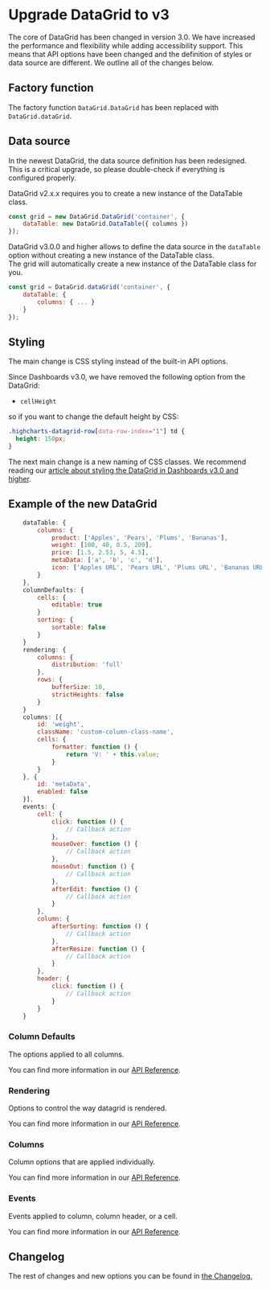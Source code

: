 Upgrade DataGrid to v3
===
The core of DataGrid has been changed in version 3.0. We have increased the performance and flexibility while adding accessibility support. This means that API options have been changed and the definition of styles or data source are different. We outline all of the changes below.

## Factory function
The factory function `DataGrid.DataGrid` has been replaced with `DataGrid.dataGrid`.

## Data source
In the newest DataGrid, the data source definition has been redesigned. This is a critical upgrade, so please double-check if everything is configured properly.

DataGrid v2.x.x requires you to create a new instance of the DataTable class.
```js
const grid = new DataGrid.DataGrid('container', {
    dataTable: new DataGrid.DataTable({ columns })
});
```

DataGrid v3.0.0 and higher allows to define the data source in the `dataTable` option without creating a new instance of the DataTable class.  
The grid will automatically create a new instance of the DataTable class for you.

```js
const grid = DataGrid.dataGrid('container', {
    dataTable: {
        columns: { ... }
    }
});
```

## Styling
The main change is CSS styling instead of the built-in API options.

Since Dashboards v3.0, we have removed the following option from the DataGrid:
 * `cellHeight`

so if you want to change the default height by CSS:

```css
.highcharts-datagrid-row[data-row-index="1"] td {
  height: 150px;
}
```

The next main change is a new naming of CSS classes.
We recommend reading our [article about styling the DataGrid in Dashboards v3.0 and higher](https://www.highcharts.com/docs/datagrid/style-by-css).

## Example of the new DataGrid

```js
    dataTable: {
        columns: {
            product: ['Apples', 'Pears', 'Plums', 'Bananas'],
            weight: [100, 40, 0.5, 200],
            price: [1.5, 2.53, 5, 4.5],
            metaData: ['a', 'b', 'c', 'd'],
            icon: ['Apples URL', 'Pears URL', 'Plums URL', 'Bananas URL']
        }
    },
    columnDefaults: {
        cells: {
            editable: true
        }
        sorting: {
            sortable: false
        }
    }
    rendering: {
        columns: {
            distribution: 'full'
        },
        rows: {
            bufferSize: 10,
            strictHeights: false
        }
    }
    columns: [{
        id: 'weight',
        className: 'custom-column-class-name',
        cells: {
            formatter: function () {
                return 'V: ' + this.value;
            }
        }
    }, {
        id: 'metaData',
        enabled: false
    }],
    events: {
        cell: {
            click: function () {
                // Callback action
            },
            mouseOver: function () {
                // Callback action
            },
            mouseOut: function () {
                // Callback action
            },
            afterEdit: function () {
                // Callback action
            }
        },
        column: {
            afterSorting: function () {
                // Callback action
            },
            afterResize: function () {
                // Callback action
            }
        },
        header: {
            click: function () {
                // Callback action
            }
        }
    }
```

### Column Defaults
The options applied to all columns.

You can find more information in our [API Reference](https://api.highcharts.com/dashboards/#interfaces/DataGrid_Options.Options-1#columnDefaults).

### Rendering
Options to control the way datagrid is rendered.

You can find more information in our [API Reference](https://api.highcharts.com/dashboards/#interfaces/DataGrid_Options.Options-1#rendering).

### Columns
Column options that are applied individually.

You can find more information in our [API Reference](https://api.highcharts.com/dashboards/#interfaces/DataGrid_Options.Options-1#columns).

### Events
Events applied to column, column header, or a cell.

You can find more information in our [API Reference](https://api.highcharts.com/dashboards/#interfaces/DataGrid_Options.Options-1#events).

## Changelog
The rest of changes and new options you can be found in [the Changelog.](https://www.highcharts.com/changelog/#highcharts-dashboards)